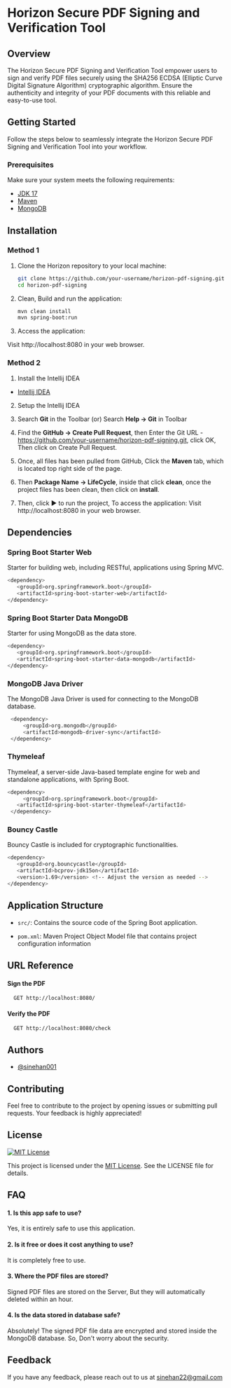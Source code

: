# Horizon Secure PDF Signing and Verification Tool

## Overview

The Horizon Secure PDF Signing and Verification Tool empower users to sign and verify PDF files securely using the SHA256 ECDSA (Elliptic Curve Digital Signature Algorithm) cryptographic algorithm. Ensure the authenticity and integrity of your PDF documents with this reliable and easy-to-use tool.

## Getting Started

Follow the steps below to seamlessly integrate the Horizon Secure PDF Signing and Verification Tool into your workflow.

### Prerequisites

Make sure your system meets the following requirements:

- [JDK 17](https://www.oracle.com/java/technologies/javase-jdk17-downloads.html)
- [Maven](https://maven.apache.org/download.cgi)
- [MongoDB](https://www.mongodb.com/try/download/community)


## Installation

### Method 1

1. Clone the Horizon repository to your local machine:

   ```bash
   git clone https://github.com/your-username/horizon-pdf-signing.git
   cd horizon-pdf-signing
   ```

2. Clean, Build and run the application:

   ```bash
   mvn clean install
   mvn spring-boot:run
   ```

3. Access the application:

Visit http://localhost:8080 in your web browser.

### Method 2
 
 1. Install the Intellij IDEA

   - [Intellij IDEA](https://www.jetbrains.com/idea/)

 2. Setup the Intellij IDEA

 3. Search **Git** in the Toolbar (or) Search **Help -> Git** in Toolbar 

 4. Find the **GitHub -> Create Pull Request**, then Enter the Git URL - https://github.com/your-username/horizon-pdf-signing.git, click OK, Then click on Create Pull Request.

 5. Once, all files has been pulled from GitHub, Click the **Maven** tab, which is located top right side of the page.

 6. Then **Package Name -> LifeCycle**, inside that click **clean**, once the project files has been clean, then click on **install**.

 7. Then, click ▶ to run the project, To access the application: Visit http://localhost:8080 in your web browser.

## Dependencies

### Spring Boot Starter Web

Starter for building web, including RESTful, applications using Spring MVC.

   ```bash 
   <dependency>
      <groupId>org.springframework.boot</groupId>
      <artifactId>spring-boot-starter-web</artifactId>
   </dependency>
   ```

### Spring Boot Starter Data MongoDB

Starter for using MongoDB as the data store.

   ```bash 
   <dependency>
      <groupId>org.springframework.boot</groupId>
      <artifactId>spring-boot-starter-data-mongodb</artifactId>
   </dependency>
   ```

### MongoDB Java Driver

The MongoDB Java Driver is used for connecting to the MongoDB database.

   ```bash 
	<dependency>
		<groupId>org.mongodb</groupId>
		<artifactId>mongodb-driver-sync</artifactId>
	</dependency>
   ```

### Thymeleaf

Thymeleaf, a server-side Java-based template engine for web and standalone applications, with Spring Boot.

   ```bash
   <dependency>
		<groupId>org.springframework.boot</groupId>
      <artifactId>spring-boot-starter-thymeleaf</artifactId>
	</dependency>
   ```

### Bouncy Castle

Bouncy Castle is included for cryptographic functionalities.

   ```bash 
   <dependency>
      <groupId>org.bouncycastle</groupId>
      <artifactId>bcprov-jdk15on</artifactId>
      <version>1.69</version> <!-- Adjust the version as needed -->
   </dependency>
   ```

## Application Structure

- `src/`: Contains the source code of the Spring Boot application.

- `pom.xml`: Maven Project Object Model file that contains project configuration information
## URL Reference

#### Sign the PDF

```http
  GET http://localhost:8080/
```

#### Verify the PDF

```http
  GET http://localhost:8080/check
```
## Authors

- [@sinehan001](https://www.github.com/sinehan001)


## Contributing

Feel free to contribute to the project by opening issues or submitting pull requests. Your feedback is highly appreciated!


## License 

[![MIT License](https://img.shields.io/badge/License-MIT-green.svg)](https://choosealicense.com/licenses/mit/)


This project is licensed under the [MIT License](https://choosealicense.com/licenses/mit/). See the LICENSE file for details.



## FAQ

#### 1. Is this app safe to use?

Yes, it is entirely safe to use this application.

#### 2. Is it free or does it cost anything to use?

It is completely free to use.

#### 3. Where the PDF files are stored?

Signed PDF files are stored on the Server, But they will automatically deleted within an hour.

#### 4. Is the data stored in database safe?
Absolutely! The signed PDF file data are encrypted and stored inside the MongoDB database. So, Don't worry about the security.


## Feedback

If you have any feedback, please reach out to us at sinehan22@gmail.com


